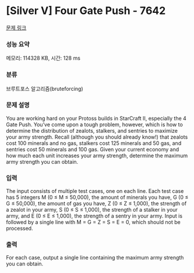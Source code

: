 # [Silver V] Four Gate Push - 7642 

[문제 링크](https://www.acmicpc.net/problem/7642) 

### 성능 요약

메모리: 114328 KB, 시간: 128 ms

### 분류

브루트포스 알고리즘(bruteforcing)

### 문제 설명

<p>You are working hard on your Protoss builds in StarCraft II, especially the 4 Gate Push. You’ve come upon a tough problem, however, which is how to determine the distribution of zealots, stalkers, and sentries to maximize your army strength. Recall (although you should already know!) that zealots cost 100 minerals and no gas, stalkers cost 125 minerals and 50 gas, and sentries cost 50 minerals and 100 gas. Given your current economy and how much each unit increases your army strength, determine the maximum army strength you can obtain.</p>

### 입력 

 <p>The input consists of multiple test cases, one on each line. Each test case has 5 integers M (0 ≤ M ≤ 50,000), the amount of minerals you have, G (0 ≤ G ≤ 50,000), the amount of gas you have, Z (0 ≤ Z ≤ 1,000), the strength of a zealot in your army, S (0 ≤ S ≤ 1,000), the strength of a stalker in your army, and E (0 ≤ E ≤ 1,000), the strength of a sentry in your army. Input is followed by a single line with M = G = Z = S = E = 0, which should not be processed.</p>

### 출력 

 <p>For each case, output a single line containing the maximum army strength you can obtain.</p>


